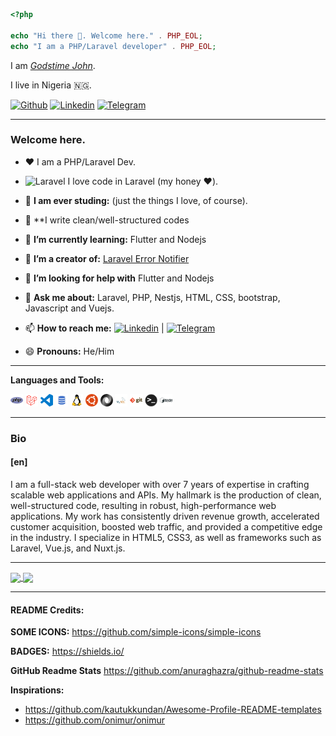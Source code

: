 
```php
<?php

echo "Hi there 👋. Welcome here." . PHP_EOL;
echo "I am a PHP/Laravel developer" . PHP_EOL;
```

I am [*Godstime John*](https://www.linkedin.com/in/godstime-john). 

I live in Nigeria 🇳🇬.

[![Github](https://img.shields.io/badge/-Github-black?style=social&logo=Github)](https://github.com/jgodstime)
[![Linkedin](https://img.shields.io/badge/-LinkedIn-blue?style=social&logo=Linkedin)](https://www.linkedin.com/in/godstime-john)
[![Telegram](https://img.shields.io/badge/-Telegram-blue?style=social&logo=Telegram)](https://telegram.me/godstimejohn)


---

### Welcome here.
- :heart: I am a PHP/Laravel Dev.
- ![Laravel](https://img.shields.io/badge/--white?logo=laravel) I love code in Laravel (my honey :heart:).

- :book: **I am ever studing:** (just the things I love, of course).
- 🔭 **I write clean/well-structured codes
- 🌱 **I’m currently learning:** Flutter and Nodejs
- 👯 **I’m a creator of:** [Laravel Error Notifier](https://github.com/jgodstime/laravel-error-notifier)
- 🤔 **I’m looking for help with** Flutter and Nodejs
- 💬 **Ask me about:** Laravel, PHP, Nestjs, HTML, CSS, bootstrap, Javascript and Vuejs.
- 📫 **How to reach me:** [![Linkedin](https://img.shields.io/badge/-LinkedIn-blue?style=social&logo=Linkedin)](https://www.linkedin.com/in/godstime-john) | [![Telegram](https://img.shields.io/badge/-Telegram-blue?style=social&logo=Telegram)](https://telegram.me/godstimejohn)
- 😄 **Pronouns:** He/Him
<!--
- ⚡ Fun fact: I love
-->

---
**Languages and Tools:**  

<!-- SOME ICONS https://github.com/simple-icons/simple-icons/tree/develop/icons -->
<code><img height="20" src="https://raw.githubusercontent.com/github/explore/80688e429a7d4ef2fca1e82350fe8e3517d3494d/topics/php/php.png"></code>
<code><img height="20" src="https://raw.githubusercontent.com/github/explore/80688e429a7d4ef2fca1e82350fe8e3517d3494d/topics/laravel/laravel.png"></code>
<code><img height="20" src="https://raw.githubusercontent.com/simple-icons/simple-icons/develop/icons/visualstudiocode.svg"></code>
<code><img height="20" src="https://raw.githubusercontent.com/github/explore/80688e429a7d4ef2fca1e82350fe8e3517d3494d/topics/sql/sql.png"></code>
<code><img height="20" src="https://raw.githubusercontent.com/github/explore/80688e429a7d4ef2fca1e82350fe8e3517d3494d/topics/linux/linux.png"></code>
<code><img height="20" src="https://raw.githubusercontent.com/github/explore/80688e429a7d4ef2fca1e82350fe8e3517d3494d/topics/ubuntu/ubuntu.png"></code>
<code><img height="20" src="https://raw.githubusercontent.com/github/explore/80688e429a7d4ef2fca1e82350fe8e3517d3494d/topics/json/json.png"></code>
<code><img height="20" src="https://raw.githubusercontent.com/github/explore/80688e429a7d4ef2fca1e82350fe8e3517d3494d/topics/mysql/mysql.png"></code>
<code><img height="20" src="https://raw.githubusercontent.com/github/explore/80688e429a7d4ef2fca1e82350fe8e3517d3494d/topics/git/git.png"></code>
<code><img height="20" src="https://raw.githubusercontent.com/github/explore/80688e429a7d4ef2fca1e82350fe8e3517d3494d/topics/terminal/terminal.png"></code>
<code><img height="20" src="https://raw.githubusercontent.com/github/explore/80688e429a7d4ef2fca1e82350fe8e3517d3494d/topics/bash/bash.png"></code>

---

### Bio

#### [en]
I am a full-stack web developer with over 7 years of expertise in crafting scalable web applications and APIs. My hallmark is the production of clean, well-structured code, resulting in robust, high-performance web applications. My work has consistently driven revenue growth, accelerated customer acquisition, boosted web traffic, and provided a competitive edge in the industry. I specialize in HTML5, CSS3, as well as frameworks such as Laravel, Vue.js, and Nuxt.js. 

---

<!--

![Godstime's GitHub stats](https://github-readme-stats.vercel.app/api?username=jgodstime&show_icons=true&theme=radical)


[![Top Langs](https://github-readme-stats.vercel.app/api/top-langs/?username=jgodstime&layout=compact)](https://github.com/anuraghazra/github-readme-stats)

-->


<a href="https://github.com/jgodstime">
  <img align="center" src="https://github-readme-stats.vercel.app/api?username=jgodstime&count_private=true&show_icons=true&include_all_commits=true&show_icons=true&theme=radical" />
</a>
<a href="https://github.com/jgodstime">
  <img align="center" src="https://github-readme-stats.vercel.app/api/top-langs/?username=jgodstime&layout=compact&show_icons=true&theme=radical" />
</a>


---

#### README Credits:

**SOME ICONS:** https://github.com/simple-icons/simple-icons

**BADGES:** https://shields.io/

**GitHub Readme Stats** https://github.com/anuraghazra/github-readme-stats

**Inspirations:** 
- https://github.com/kautukkundan/Awesome-Profile-README-templates
- https://github.com/onimur/onimur
